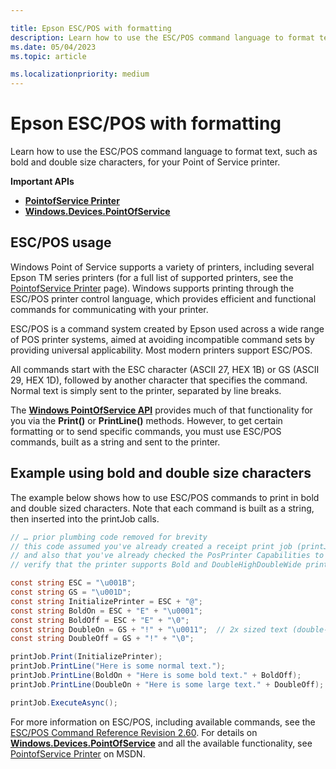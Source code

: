 ```yaml
---

title: Epson ESC/POS with formatting
description: Learn how to use the ESC/POS command language to format text, such as bold and double size characters, for your Point of Service printer.
ms.date: 05/04/2023
ms.topic: article

ms.localizationpriority: medium
---
```


# Epson ESC/POS with formatting

Learn how to use the ESC/POS command language to format text, such as bold and double size characters, for your Point of Service printer.

**Important APIs**

- [**PointofService Printer**](/uwp/api/Windows.Devices.PointOfService)
- [**Windows.Devices.PointOfService**](/uwp/api/Windows.Devices.PointOfService)

## ESC/POS usage

Windows Point of Service supports a variety of printers, including several Epson TM series printers (for a full list of supported printers, see the [PointofService Printer](/uwp/api/Windows.Devices.PointOfService) page). Windows supports printing through the ESC/POS printer control language, which provides efficient and functional commands for communicating with your printer.

ESC/POS is a command system created by Epson used across a wide range of POS printer systems, aimed at avoiding incompatible command sets by providing universal applicability. Most modern printers support ESC/POS.

All commands start with the ESC character (ASCII 27, HEX 1B) or GS (ASCII 29, HEX 1D), followed by another character that specifies the command. Normal text is simply sent to the printer, separated by line breaks.

The [**Windows PointOfService API**](/uwp/api/Windows.Devices.PointOfService) provides much of that functionality for you via the **Print()** or **PrintLine()** methods. However, to get certain formatting or to send specific commands, you must use ESC/POS commands, built as a string and sent to the printer.

## Example using bold and double size characters

The example below shows how to use ESC/POS commands to print in bold and double sized characters. Note that each command is built as a string, then inserted into the printJob calls.

```csharp
// … prior plumbing code removed for brevity
// this code assumed you've already created a receipt print job (printJob)
// and also that you've already checked the PosPrinter Capabilities to
// verify that the printer supports Bold and DoubleHighDoubleWide print modes

const string ESC = "\u001B";
const string GS = "\u001D";
const string InitializePrinter = ESC + "@";
const string BoldOn = ESC + "E" + "\u0001";
const string BoldOff = ESC + "E" + "\0";
const string DoubleOn = GS + "!" + "\u0011";  // 2x sized text (double-high + double-wide)
const string DoubleOff = GS + "!" + "\0";

printJob.Print(InitializePrinter);
printJob.PrintLine("Here is some normal text.");
printJob.PrintLine(BoldOn + "Here is some bold text." + BoldOff);
printJob.PrintLine(DoubleOn + "Here is some large text." + DoubleOff);

printJob.ExecuteAsync();
```

For more information on ESC/POS, including available commands, see the [ESC/POS Command Reference Revision 2.60](https://reference.epson-biz.com/modules/ref_escpos/index.php). For details on [**Windows.Devices.PointOfService**](/uwp/api/Windows.Devices.PointOfService) and all the available functionality, see [PointofService Printer](/uwp/api/Windows.Devices.PointOfService) on MSDN.
